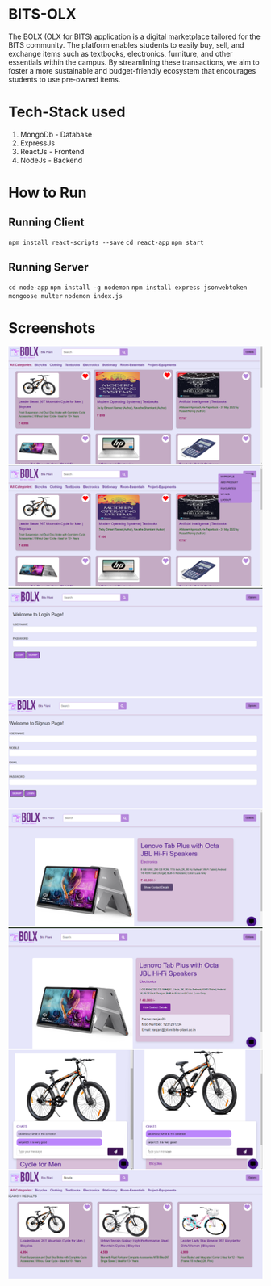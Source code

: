 # BITS-OLX
The BOLX (OLX for BITS) application is a digital marketplace tailored for the BITS community. The platform enables students to easily buy, sell, and exchange items such as textbooks, electronics, furniture, and other essentials within the campus. By streamlining these transactions, we aim to foster a more sustainable and budget-friendly ecosystem that encourages students to use pre-owned items.


#  Tech-Stack used
1. MongoDb - Database
2. ExpressJs
3. ReactJs - Frontend
4. NodeJs - Backend

# How to Run
## Running Client

`npm install react-scripts --save`
`cd react-app`
`npm start`


## Running Server
`cd node-app`
`npm install -g nodemon`
`npm install express jsonwebtoken mongoose multer` 
`nodemon index.js`

# Screenshots
![](node-app/images/i1.png) 
![](node-app/images/i2.png) 
![](node-app/images/i3.png) 
![](node-app/images/14.png) 
![](node-app/images/15.png) 
![](node-app/images/i6.png) 
![](node-app/images/i7.png) 
![](node-app/images/i8.png) 

